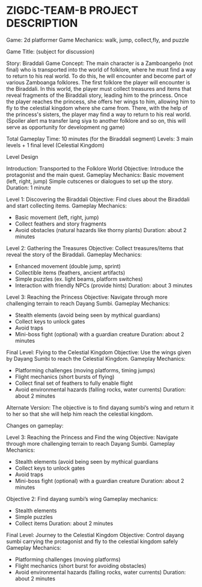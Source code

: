 # ZIGDC-TEAM-B PROJECT DESCRIPTION

Game: 2d platformer
Game Mechanics: walk, jump, collect,fly, and puzzle

Game Title: (subject for discussion)

Story: Biraddali 
Game Concept: The main character is a Zamboangeño (not final) who is transported into the world of folklore, where he must find a way to return to his real world. To do this, he will encounter and become part of various Zamboanga folklores. The first folklore the player will encounter is the Biraddali. In this world, the player must collect treasures and items that reveal fragments of the Biraddali story, leading him to the princess. Once the player reaches the princess, she offers her wings to him, allowing him to fly to the celestial kingdom where she came from. There, with the help of the princess's sisters, the player may find a way to return to his real world. (Spoiler alert ma transfer lang siya to another folklore and so on, this will serve as opportunity for development ng game)

Total Gameplay Time: 10 minutes (for the Biraddali segment)
Levels: 3 main levels + 1 final level (Celestial Kingdom)

Level Design

Introduction: Transported to the Folklore World
Objective: Introduce the protagonist and the main quest.
Gameplay Mechanics:
Basic movement (left, right, jump)
Simple cutscenes or dialogues to set up the story.
Duration: 1 minute

Level 1: Discovering the Biraddali
Objective: Find clues about the Biraddali and start collecting items.
Gameplay Mechanics:
  - Basic movement (left, right, jump)
  - Collect feathers and story fragments
  - Avoid obstacles (natural hazards like thorny plants)
Duration: about 2 minutes

Level 2: Gathering the Treasures
Objective: Collect treasures/items that reveal the story of the Biraddali.
Gameplay Mechanics:
  - Enhanced movement (double jump, sprint)
  - Collectible items (feathers, ancient artifacts)
  - Simple puzzles (ex. light beams, platform switches)
  - Interaction with friendly NPCs (provide hints)
Duration: about 3 minutes

Level 3: Reaching the Princess
Objective: Navigate through more challenging terrain to reach Dayang Sumbi.
Gameplay Mechanics:
  - Stealth elements (avoid being seen by mythical guardians)
  - Collect keys to unlock gates
  - Avoid traps
  - Mini-boss fight (optional) with a guardian creature
Duration: about 2 minutes

Final Level: Flying to the Celestial Kingdom
Objective: Use the wings given by Dayang Sumbi to reach the Celestial Kingdom.
Gameplay Mechanics:
  - Platforming challenges (moving platforms, timing jumps)
  - Flight mechanics (short bursts of flying)
  - Collect final set of feathers to fully enable flight
  - Avoid environmental hazards (falling rocks, water currents)
Duration: about 2 minutes

Alternate Version: The objective is to find dayang sumbi’s wing and return it to her so that she will help him reach the celestial kingdom. 

Changes on gameplay:

Level 3: Reaching the Princess and Find the wing
Objective: Navigate through more challenging terrain to reach Dayang Sumbi.
Gameplay Mechanics:
-	Stealth elements (avoid being seen by mythical guardians
-	Collect keys to unlock gates
-	Avoid traps
-	Mini-boss fight (optional) with a guardian creature
Duration: about 2 minutes

Objective 2: Find dayang sumbi’s wing
Gameplay mechanics:
-	Stealth elements
-	Simple puzzles
-	Collect items
Duration: about 2 minutes

Final Level: Journey to the Celestial Kingdom
Objective: Control dayang sumbi carrying the protagonist and fly to the celestial kingdom safely
Gameplay Mechanics:
-	Platforming challenges (moving platforms)
-	Flight mechanics (short burst for avoiding obstacles)
-	Avoid environmental hazards (falling rocks, water currents)
Duration: about 2 minutes



